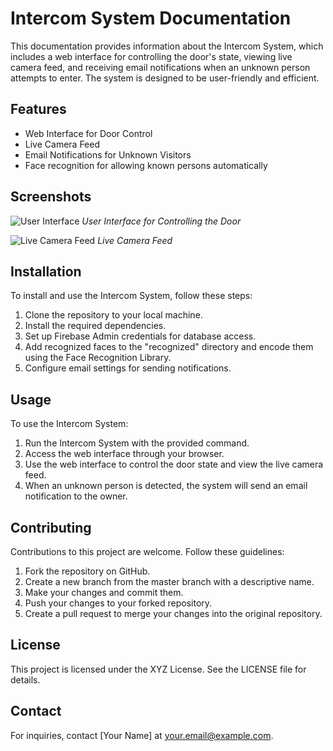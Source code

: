 # Intercom System Documentation

This documentation provides information about the Intercom System, which includes a web interface for controlling the door's state, viewing live camera feed, and receiving email notifications when an unknown person attempts to enter. The system is designed to be user-friendly and efficient.

## Features

- Web Interface for Door Control
- Live Camera Feed
- Email Notifications for Unknown Visitors
- Face recognition for allowing known persons automatically

## Screenshots

![User Interface](image_url_1)
*User Interface for Controlling the Door*

![Live Camera Feed](image_url_2)
*Live Camera Feed*

## Installation

To install and use the Intercom System, follow these steps:

1. Clone the repository to your local machine.
2. Install the required dependencies.
3. Set up Firebase Admin credentials for database access.
4. Add recognized faces to the "recognized" directory and encode them using the Face Recognition Library.
5. Configure email settings for sending notifications.

## Usage

To use the Intercom System:

1. Run the Intercom System with the provided command.
2. Access the web interface through your browser.
3. Use the web interface to control the door state and view the live camera feed.
4. When an unknown person is detected, the system will send an email notification to the owner.

## Contributing

Contributions to this project are welcome. Follow these guidelines:

1. Fork the repository on GitHub.
2. Create a new branch from the master branch with a descriptive name.
3. Make your changes and commit them.
4. Push your changes to your forked repository.
5. Create a pull request to merge your changes into the original repository.

## License

This project is licensed under the XYZ License. See the LICENSE file for details.

## Contact

For inquiries, contact [Your Name] at [your.email@example.com](mailto:your.email@example.com).
